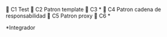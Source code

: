 
	C1 Test
	C2 Patron template
	C3 *
	C4 Patron cadena de responsabilidad
	C5 Patron proxy
	C6 *


*Integrador
